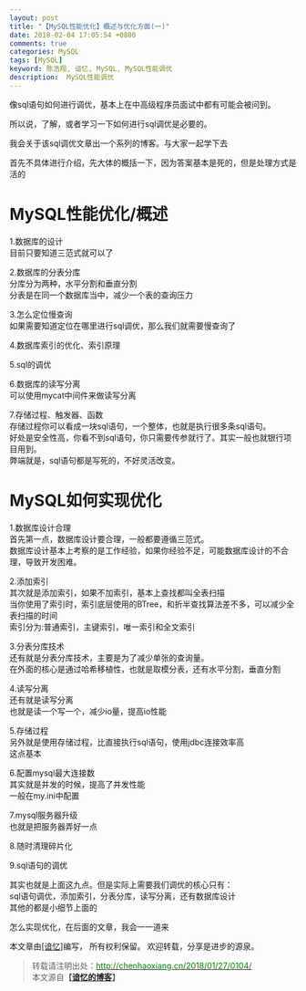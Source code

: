 ```yaml
---
layout: post
title: "【MySQL性能优化】概述与优化方面(一)"
date: 2018-02-04 17:05:54 +0800
comments: true
categories: MySQL
tags: [MySQL]
keyword: 陈浩翔, 谙忆, MySQL, MySQL性能调优
description:  MySQL性能调优
---
```


像sql语句如何进行调优，基本上在中高级程序员面试中都有可能会被问到。  

所以说，了解，或者学习一下如何进行sql调优是必要的。  

我会关于该sql调优文章出一个系列的博客。与大家一起学下去  

首先不具体进行介绍，先大体的概括一下，因为答案基本是死的，但是处理方式是活的  

# MySQL性能优化/概述  

1.数据库的设计  
目前只要知道三范式就可以了  

2.数据库的分表分库  
分库分为两种，水平分割和垂直分割  
分表是在同一个数据库当中，减少一个表的查询压力  

3.怎么定位慢查询  
如果需要知道定位在哪里进行sql调优，那么我们就需要慢查询了  

4.数据库索引的优化、索引原理  

5.sql的调优  

6.数据库的读写分离   
可以使用mycat中间件来做读写分离  

7.存储过程、触发器、函数  
存储过程你可以看成一块sql语句，一个整体，也就是执行很多条sql语句。  
好处是安全性高，你看不到sql语句，你只需要传参就行了。其实一般也就银行项目用到。  
弊端就是，sql语句都是写死的，不好灵活改变。  

# MySQL如何实现优化  

1.数据库设计合理  
首先第一点，数据库设计要合理，一般都要遵循三范式。  
数据库设计基本上考察的是工作经验，如果你经验不足，可能数据库设计的不合理，导致开发困难。  

2.添加索引  
其次就是添加索引，如果不加索引，基本上查找都叫全表扫描  
当你使用了索引时，索引底层使用的BTree，和折半查找算法差不多，可以减少全表扫描的时间  
索引分为:普通索引，主键索引，唯一索引和全文索引  

3.分表分库技术  
还有就是分表分库技术，主要是为了减少单张的查询量。  
在外面的核心是通过哈希移植性，也就是取模分表，还有水平分割，垂直分割  

4.读写分离  
还有就是读写分离  
也就是读一个写一个，减少io量，提高io性能  

5.存储过程  
另外就是使用存储过程，比直接执行sql语句，使用jdbc连接效率高  
这点基本

6.配置mysql最大连接数  
其实就是并发的时候，提高了并发性能  
一般在my.ini中配置  

7.mysql服务器升级  
也就是把服务器弄好一点  

8.随时清理碎片化  

9.sql语句的调优  

其实也就是上面这九点。但是实际上需要我们调优的核心只有：  
sql语句调优，添加索引，分表分库，读写分离，还有数据库设计  
其他的都是小细节上面的  

怎么实现优化，在后面的文章，我会一一道来  

本文章由<a href="chenhaoxiang" target='_blank'>[谙忆]</a>编写， 所有权利保留。 
欢迎转载，分享是进步的源泉。
<blockquote cite='陈浩翔'>
<p background-color='#D3D3D3'>转载请注明出处：<a href='http://chenhaoxiang.cn/2018/01/27/0104/'><font color="green">http://chenhaoxiang.cn/2018/01/27/0104/</font></a><br>
本文源自<strong>【<a href='http://chenhaoxiang.cn' target='_blank'>谙忆的博客</a>】</strong></p>
</blockquote>

